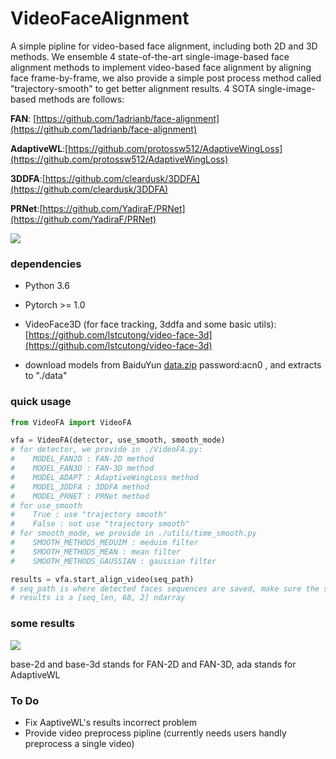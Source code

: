 # VideoFaceAlignment

A simple pipline for video-based face alignment, including both 2D and 3D methods. We ensemble 4 state-of-the-art single-image-based face alignment methods to implement video-based face alignment by aligning face frame-by-frame, we also provide a simple post process method called "trajectory-smooth" to get better alignment results. 4 SOTA single-image-based methods are follows:

**FAN**: [https://github.com/1adrianb/face-alignment](https://github.com/1adrianb/face-alignment)

**AdaptiveWL**:[https://github.com/protossw512/AdaptiveWingLoss](https://github.com/protossw512/AdaptiveWingLoss)

**3DDFA**:[https://github.com/cleardusk/3DDFA](https://github.com/cleardusk/3DDFA)

**PRNet**:[https://github.com/YadiraF/PRNet](https://github.com/YadiraF/PRNet)



![](https://github.com/lstcutong/VideoFaceAlignment/master/figs/1.png)



### dependencies

- Python 3.6

- Pytorch >= 1.0

- VideoFace3D (for face tracking,  3ddfa and some basic utils):[https://github.com/lstcutong/video-face-3d](https://github.com/lstcutong/video-face-3d)

- download models from BaiduYun [data.zip](https://pan.baidu.com/s/1sqHDJP-doFoDH4-kvirrkQ) password:acn0 , and extracts to "./data"



### quick usage

```python
from VideoFA import VideoFA

vfa = VideoFA(detector, use_smooth, smooth_mode)
# for detector, we provide in ./VideoFA.py:
#    MODEL_FAN2D : FAN-2D method
#    MODEL_FAN3D : FAN-3D method
#    MODEL_ADAPT : AdaptiveWingLoss method
#    MODEL_3DDFA : 3DDFA method
#    MODEL_PRNET : PRNet method
# for use_smooth
#    True : use "trajectory smooth"
#    False : not use "trajectory smooth"
# for smooth_mode, we provide in ./utils/time_smooth.py 
#    SMOOTH_METHODS_MEDUIM : meduim filter
#    SMOOTH_METHODS_MEAN : mean filter
#    SMOOTH_METHODS_GAUSSIAN : gaussian filter

results = vfa.start_align_video(seq_path)
# seq_path is where detected faces sequences are saved, make sure the sequences' names are in frame order and each frame's size be 224*224 
# results is a [seq_len, 68, 2] ndarray
```



### some results

![](https://github.com/lstcutong/VideoFaceAlignment/master/figs/4.png)

base-2d and base-3d stands for FAN-2D and FAN-3D, ada stands for AdaptiveWL

### To Do

- Fix AaptiveWL's results incorrect problem
- Provide video preprocess pipline (currently needs users handly preprocess a single video)

